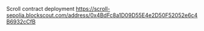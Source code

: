 Scroll contract deployment https://scroll-sepolia.blockscout.com/address/0x4BdFc8a1D09D55E4e2D50F52052e6c4B6932cCfB
